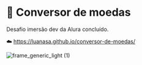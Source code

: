 # 💱 Conversor de moedas  

Desafio imersão dev da Alura concluído. 

☁️ https://luanasa.github.io/conversor-de-moedas/

![frame_generic_light (1)](https://github.com/luanasa/conversor-de-moedas/assets/38231334/2d7c3f1b-ba0c-4625-8e62-56b28eb13855)



